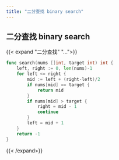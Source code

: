 ```yaml
---
title: "二分查找 binary search"
---
```


## 二分查找 binary search
{{< expand "二分查找" "...">}}
```go
func search(nums []int, target int) int {
    left, right := 0, len(nums)-1
    for left <= right {
        mid := left + (right-left)/2
        if nums[mid] == target {
            return mid
        }
        if nums[mid] > target {
            right = mid - 1
            continue
        }
        left = mid + 1
    }
    return -1
}
```
{{< /expand>}}